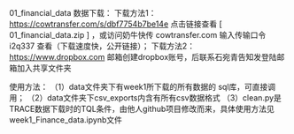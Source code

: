 01_financial_data 数据下载：
下载方法1：https://cowtransfer.com/s/dbf7754b7be14e 点击链接查看 [ 01_financial_data.zip ] ，或访问奶牛快传 cowtransfer.com 输入传输口令 i2q337 查看（下载速度快，公开链接）；
下载方法2：https://www.dropbox.com  邮箱创建dropbox账号，后联系石宛青告知发登陆邮箱加入共享文件夹

使用方法：
（1）data文件夹下有week1所下载的所有数据的 sql库，可直接调用；
（2）data文件夹下csv_exports内含有所有csv数据格式
（3）clean.py是TRACE数据下载时的TQL条件，由他人github项目修改而来，具体使用方法见week1_Finance_data.ipynb文件

